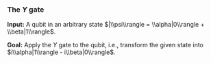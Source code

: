 ### The $Y$ gate

**Input:** A qubit in an arbitrary state $|\\psi\\rangle = \\alpha|0\\rangle + \\beta|1\\rangle$.

**Goal:** Apply the $Y$ gate to the qubit, i.e., transform the given state into $i\\alpha|1\\rangle - i\\beta|0\\rangle$.
